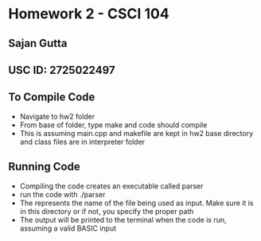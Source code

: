 # Homework 2 - CSCI 104
## Sajan Gutta
## USC ID: 2725022497

## To Compile Code
* Navigate to hw2 folder
* From base of folder, type make and code should compile
* This is assuming main.cpp and makefile are kept in hw2 base directory and class files are in
interpreter folder

## Running Code
* Compiling the code creates an executable called parser
* run the code with ./parser <filename>
* The <filename> represents the name of the file being used as input. Make sure it is in
this directory or if not, you specify the proper path
* The output will be printed to the terminal when the code is run, assuming a valid BASIC input